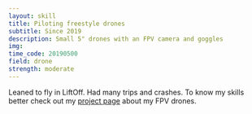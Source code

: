 ```yaml
---
layout: skill
title: Piloting freestyle drones
subtitle: Since 2019
description: Small 5" drones with an FPV camera and goggles
img: 
time_code: 20190500
field: drone
strength: moderate
---
```


Leaned to fly in LiftOff. Had many trips and crashes. To know my skills better check out my <a href="{{ '/projects/FPV/' | relative_url}}">project page</a> about my FPV drones.